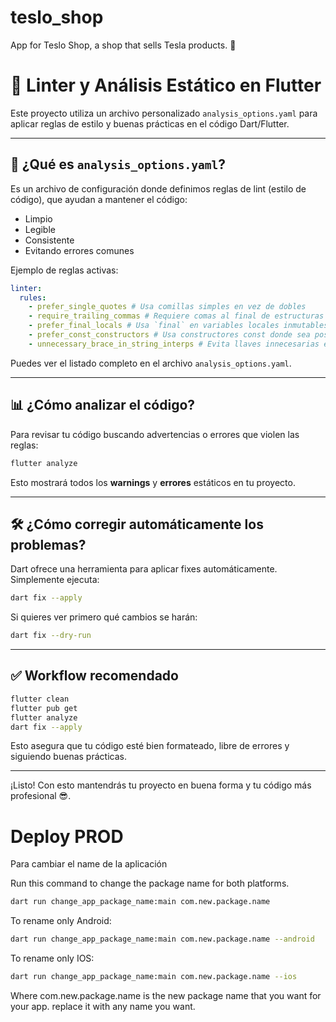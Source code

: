 # teslo_shop

App for Teslo Shop, a shop that sells Tesla products. 🚀

# 🧼 Linter y Análisis Estático en Flutter

Este proyecto utiliza un archivo personalizado `analysis_options.yaml` para aplicar reglas de estilo y buenas prácticas en el código Dart/Flutter.

---

## 📄 ¿Qué es `analysis_options.yaml`?

Es un archivo de configuración donde definimos reglas de lint (estilo de código), que ayudan a mantener el código:

- Limpio
- Legible
- Consistente
- Evitando errores comunes

Ejemplo de reglas activas:

```yaml
linter:
  rules:
    - prefer_single_quotes # Usa comillas simples en vez de dobles
    - require_trailing_commas # Requiere comas al final de estructuras multilínea
    - prefer_final_locals # Usa `final` en variables locales inmutables
    - prefer_const_constructors # Usa constructores const donde sea posible
    - unnecessary_brace_in_string_interps # Evita llaves innecesarias en interpolación
```

Puedes ver el listado completo en el archivo `analysis_options.yaml`.

---

## 📊 ¿Cómo analizar el código?

Para revisar tu código buscando advertencias o errores que violen las reglas:

```bash
flutter analyze
```

Esto mostrará todos los **warnings** y **errores** estáticos en tu proyecto.

---

## 🛠️ ¿Cómo corregir automáticamente los problemas?

Dart ofrece una herramienta para aplicar fixes automáticamente. Simplemente ejecuta:

```bash
dart fix --apply
```

Si quieres ver primero qué cambios se harán:

```bash
dart fix --dry-run
```

---

## ✅ Workflow recomendado

```bash
flutter clean
flutter pub get
flutter analyze
dart fix --apply
```

Esto asegura que tu código esté bien formateado, libre de errores y siguiendo buenas prácticas.

---

¡Listo! Con esto mantendrás tu proyecto en buena forma y tu código más profesional 😎.

# Deploy PROD

Para cambiar el name de la aplicación

Run this command to change the package name for both platforms.

```bash
dart run change_app_package_name:main com.new.package.name
```

To rename only Android:

```bash
dart run change_app_package_name:main com.new.package.name --android
```

To rename only IOS:

```bash
dart run change_app_package_name:main com.new.package.name --ios
```

Where com.new.package.name is the new package name that you want for your app. replace it with any name you want.
